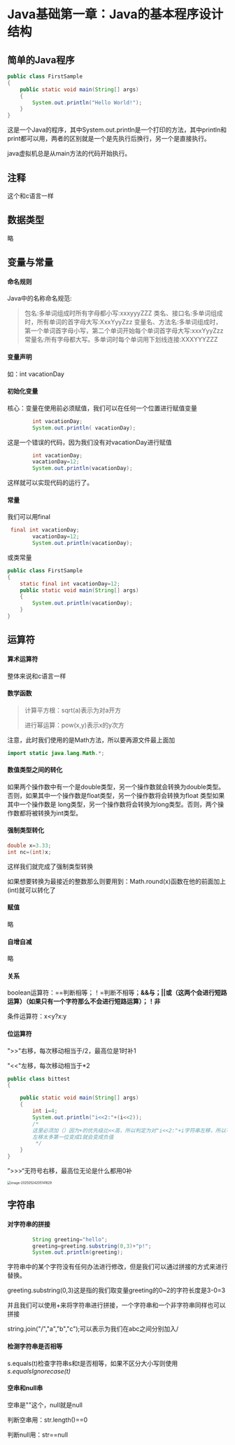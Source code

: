 # Java基础第一章：Java的基本程序设计结构

## 简单的Java程序

```java
public class FirstSample
{
    public static void main(String[] args)
    {
        System.out.println("Hello World!");
    }
}
```

这是一个Java的程序，其中System.out.println是一个打印的方法，其中println和print都可以用，两者的区别就是一个是先执行后换行，另一个是直接执行。

java虚拟机总是从main方法的代码开始执行。

## 注释

这个和c语言一样

## 数据类型

略

## 变量与常量

#### 命名规则

Java中的名称命名规范:
>包名:多单词组成时所有字母都小写:xxxyyyZZZ
>类名、接口名:多单词组成时，所有单词的首字母大写:XxxYyyZzz
>变量名、方法名:多单词组成时，第一个单词首字母小写，第二个单词开始每个单词首字母大写:xxxYyyZzz
>常量名:所有字母都大写。多单词时每个单词用下划线连接:XXXYYYZZZ

#### 变量声明

如：int vacationDay

#### 初始化变量

核心：变量在使用前必须赋值，我们可以在任何一个位置进行赋值变量

```java
        int vacationDay;
        System.out.println( vacationDay);
```

这是一个错误的代码，因为我们没有对vacationDay进行赋值

```java
        int vacationDay;
        vacationDay=12;
        System.out.println(vacationDay);
```

这样就可以实现代码的运行了。

#### 常量

我们可以用final

```java
 final int vacationDay;
        vacationDay=12;
        System.out.println(vacationDay);
```

或类常量

```java
public class FirstSample
{
    static final int vacationDay=12;
    public static void main(String[] args)
    {
        System.out.println(vacationDay);
    }
}
```

## 运算符

#### 算术运算符

整体来说和c语言一样

#### 数学函数

> 计算平方根：sqrt(a)表示为对a开方
>
> 进行幂运算：pow(x,y)表示x的y次方

注意，此时我们使用的是Math方法，所以要再源文件最上面加

```java
import static java.lang.Math.*;
```

#### 数值类型之间的转化

如果两个操作数中有一个是double类型，另一个操作数就会转换为double类型。否则，如果其中一个操作数是float类型，另一个操作数将会转换为float 类型如果其中一个操作数是 long类型，另一个操作数将会转换为long类型。否则，两个操作数都将被转换为int类型。

#### 强制类型转化

```java
double x=3.33;
int nc=(int)x;
```

这样我们就完成了强制类型转换

如果想要转换为最接近的整数那么则要用到：Math.round(x)函数在他的前面加上(int)就可以转化了

#### 赋值

略

#### 自增自减

略

#### 关系

boolean运算符：==判断相等；！=判断不相等；**&&与；||或（这两个会进行短路运算）（如果只有一个字符那么不会进行短路运算）；！非**

 条件运算符：x<y?x:y

#### 位运算符

">>"右移，每次移动相当于/2，最高位是1时补1

"<<"左移，每次移动相当于*2

```java
public class bittest
{

    public static void main(String[] args)
    {
        int i=4;
        System.out.println("i<<2:"+(i<<2));
        /*
        这里必须加（）因为+的优先级比<<高，所以判定为对"i<<2:"+i字符串左移，所以不可以。
        左移太多第一位变成1就会变成负值
         */
    }
}
```

”>>>“无符号右移，最高位无论是什么都用0补

<img src="C:\Users\Cube\AppData\Roaming\Typora\typora-user-images\image-20250524205141629.png" alt="image-20250524205141629" style="zoom:50%;" />

## 字符串

#### 对字符串的拼接

```java
        String greeting="hello";
        greeting=greeting.substring(0,3)+"p!";
        System.out.println(greeting);
```

字符串中的某个字符没有任何办法进行修改，但是我们可以通过拼接的方式来进行替换。

greeting.substring(0,3)这是指的我们取变量greeting的0~2的字符长度是3-0=3

并且我们可以使用+来将字符串进行拼接，一个字符串和一个非字符串同样也可以拼接

string.join("/","a","b","c");可以表示为我们在abc之间分别加入/

#### 检测字符串是否相等

s.equals(t)检查字符串s和t是否相等，如果不区分大小写则使用*s.equalsIgnorecase(t)*

#### 空串和null串

空串是""这个，null就是null

判断空串用：str.length()==0

判断null用：str==null

